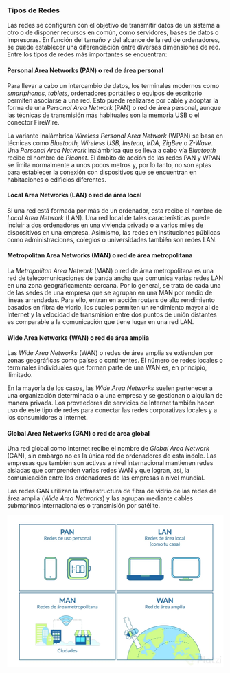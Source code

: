 ### Tipos de Redes

Las redes se configuran con el objetivo de transmitir datos de un sistema a otro o de disponer recursos en común, como servidores, bases de datos o impresoras. En función del tamaño y del alcance de la red de ordenadores, se puede establecer una diferenciación entre diversas dimensiones de red. Entre los tipos de redes más importantes se encuentran:

#### Personal Area Networks (PAN) o red de área personal

Para llevar a cabo un intercambio de datos, los terminales modernos como *smartphones*, *tablets*, ordenadores portátiles o equipos de escritorio permiten asociarse a una red. Esto puede realizarse por cable y adoptar la forma de una *Personal Area Network* (PAN) o red de área personal, aunque las técnicas de transmisión más habituales son la memoria USB o el conector FireWire. 

La variante inalámbrica *Wireless Personal Area Network* (WPAN) se basa en técnicas como *Bluetooth, Wireless USB, Insteon, IrDA, ZigBee* o *Z-Wave*. Una *Personal Area Network* inalámbrica que se lleva a cabo vía *Bluetooth* recibe el nombre de *Piconet*. El ámbito de acción de las redes PAN y WPAN se limita normalmente a unos pocos metros y, por lo tanto, no son aptas para establecer la conexión con dispositivos que se encuentran en habitaciones o edificios diferentes.

#### Local Area Networks (LAN) o red de área local

Si una red está formada por más de un ordenador, esta recibe el nombre de *Local Area Network* (LAN). Una red local de tales características puede incluir a dos ordenadores en una vivienda privada o a varios miles de dispositivos en una empresa. Asimismo, las redes en instituciones públicas como administraciones, colegios o universidades también son redes LAN.

#### Metropolitan Area Networks (MAN) o red de área metropolitana

La *Metropolitan Area Network* (MAN) o red de área metropolitana es una red de telecomunicaciones de banda ancha que comunica varias redes LAN en una zona geográficamente cercana. Por lo general, se trata de cada una de las sedes de una empresa que se agrupan en una MAN por medio de líneas arrendadas. Para ello, entran en acción routers de alto rendimiento basados en fibra de vidrio, los cuales permiten un rendimiento mayor al de Internet y la velocidad de transmisión entre dos puntos de unión distantes es comparable a la comunicación que tiene lugar en una red LAN.

#### Wide Area Networks (WAN) o red de área amplia

Las *Wide Area Networks* (WAN) o redes de área amplia se extienden por zonas geográficas como países o continentes. El número de redes locales o terminales individuales que forman parte de una WAN es, en principio, ilimitado.

En la mayoría de los casos, las *Wide Area Networks* suelen pertenecer a una organización determinada o a una empresa y se gestionan o alquilan de manera privada. Los proveedores de servicios de Internet también hacen uso de este tipo de redes para conectar las redes corporativas locales y a los consumidores a Internet.

#### Global Area Networks (GAN) o red de área global

Una red global como Internet recibe el nombre de *Global Area Network* (GAN), sin embargo no es la única red de ordenadores de esta índole. Las empresas que también son activas a nivel internacional mantienen redes aisladas que comprenden varias redes WAN y que logran, así, la comunicación entre los ordenadores de las empresas a nivel mundial. 

Las redes GAN utilizan la infraestructura de fibra de vidrio de las redes de área amplia (*Wide Area Networks*) y las agrupan mediante cables submarinos internacionales o transmisión por satélite.

![Descripcion de la imagen](assets/tiposderedes.webp)
